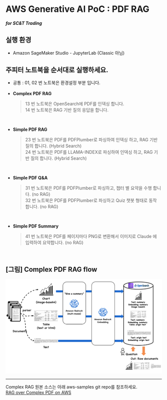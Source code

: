 # AWS Generative AI PoC : PDF RAG
#### <i>for SC&T Trading</i>

## 실행 환경
- Amazon SageMaker Studio - JupyterLab (Classic 아님)

## 주피터 노트북을 순서대로 실행하세요.
- 공통 : 01, 02 번 노트북은 환경설정 부분 입니다.
<br><br>
- <b>Complex PDF RAG</b>
  > 13 번 노트북은 OpenSearch에 PDF를 인덱싱 합니다. <br>
  > 14 번 노트북은 RAG 기반 질의 응답을 합니다.

<br>

- <b>Simple PDF RAG</b>
  > 23 번 노트북은 PDF를 PDFPlumber로 파싱하여 인덱싱 하고, RAG 기반 질의 합니다. (Hybrid Search) <br>
  > 24 번 노트북은 PDF를 LLAMA-INDEX로 파싱하여 인덱싱 하고, RAG 기반 질의 합니다. (Hybrid Search)

<br>

- <b>Simple PDF Q&A</b>
  > 31 번 노트북은 PDF를 PDFPlumber로 파싱하고, 챕터 별 요약을 수행 합니다. (no RAG) <br>
  > 32 번 노트북은 PDF를 PDFPlumber로 파싱하고 Quiz 챗봇 형태로 동작 합니다. (no RAG)

<br>

- <b>Simple PDF Summary</b>
  > 41 번 노트북은 PDF를 페이지마다 PNG로 변환해서 이미지로 Claude 에 입력하여 요약합니다. (no RAG) <br>


<br>


## [그림] Complex PDF RAG flow
![flow](./img/complex-pdf-workflow.png)

---

Complex RAG 원본 소스는 아래 aws-samples git repo를 참조하세요.<br>
[RAG over Complex PDF on AWS](https://github.com/aws-samples/aws-ai-ml-workshop-kr/tree/c3d2185f419790905a2879284bf0c050355e0702/genai/aws-gen-ai-kr/20_applications/02_qa_chatbot/10_hands_on_lab/02_rag_over_complex_pdf)